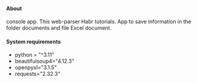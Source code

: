 #### About

console app. This web-parser Habr tutorials. App to save information in the folder documents and file Excel document.

#### System requirements

- python = "^3.11"
- beautifulsoup4="4.12.3"
- openpyxl="3.1.5"
- requests="2.32.3"
